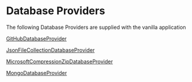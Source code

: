 # Database Providers

The following Database Providers are supplied with the vanilla application

[GitHubDatabaseProvider](DatabaseProviders/GitHubDatabaseProvider.md)

[JsonFileCollectionDatabaseProvider](DatabaseProviders/JsonFileCollectionDatabaseProvider.md)

[MicrosoftCompressionZipDatabaseProvider](DatabaseProviders/MicrosoftCompressionZipDatabaseProvider.md)

[MongoDatabaseProvider](DatabaseProviders/MongoDatabaseProvider.md)